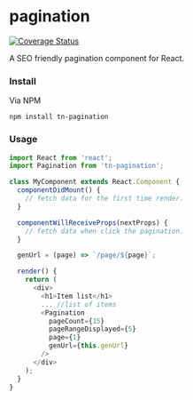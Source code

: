 # pagination

[![Coverage Status](https://coveralls.io/repos/github/panacholn/pagination/badge.svg)](https://coveralls.io/github/panacholn/pagination)

A SEO friendly pagination component for React.

### Install

Via NPM
```
npm install tn-pagination
```

### Usage

```js
import React from 'react';
import Pagination from 'tn-pagination';

class MyComponent extends React.Component {
  componentDidMount() {
    // fetch data for the first time render.
  }

  componentWillReceiveProps(nextProps) {
    // fetch data when click the pagination.
  }

  genUrl = (page) => `/page/${page}`;

  render() {
    return (
      <div>
        <h1>Item list</h1>
        ... //list of items
        <Pagination
          pageCount={15}
          pageRangeDisplayed={5}
          page={1}
          genUrl={this.genUrl}
        />
      </div>
    );
  }
}
```
